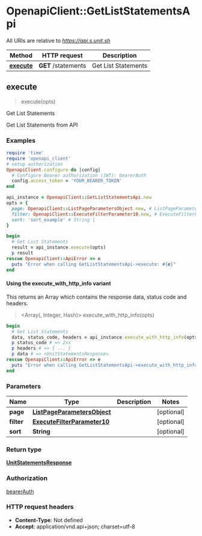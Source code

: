 # OpenapiClient::GetListStatementsApi

All URIs are relative to *https://api.s.unit.sh*

| Method | HTTP request | Description |
| ------ | ------------ | ----------- |
| [**execute**](GetListStatementsApi.md#execute) | **GET** /statements | Get List Statements |


## execute

> <UnitStatementsResponse> execute(opts)

Get List Statements

Get List Statements from API 

### Examples

```ruby
require 'time'
require 'openapi_client'
# setup authorization
OpenapiClient.configure do |config|
  # Configure Bearer authorization (JWT): bearerAuth
  config.access_token = 'YOUR_BEARER_TOKEN'
end

api_instance = OpenapiClient::GetListStatementsApi.new
opts = {
  page: OpenapiClient::ListPageParametersObject.new, # ListPageParametersObject | 
  filter: OpenapiClient::ExecuteFilterParameter10.new, # ExecuteFilterParameter10 | 
  sort: 'sort_example' # String | 
}

begin
  # Get List Statements
  result = api_instance.execute(opts)
  p result
rescue OpenapiClient::ApiError => e
  puts "Error when calling GetListStatementsApi->execute: #{e}"
end
```

#### Using the execute_with_http_info variant

This returns an Array which contains the response data, status code and headers.

> <Array(<UnitStatementsResponse>, Integer, Hash)> execute_with_http_info(opts)

```ruby
begin
  # Get List Statements
  data, status_code, headers = api_instance.execute_with_http_info(opts)
  p status_code # => 2xx
  p headers # => { ... }
  p data # => <UnitStatementsResponse>
rescue OpenapiClient::ApiError => e
  puts "Error when calling GetListStatementsApi->execute_with_http_info: #{e}"
end
```

### Parameters

| Name | Type | Description | Notes |
| ---- | ---- | ----------- | ----- |
| **page** | [**ListPageParametersObject**](.md) |  | [optional] |
| **filter** | [**ExecuteFilterParameter10**](.md) |  | [optional] |
| **sort** | **String** |  | [optional] |

### Return type

[**UnitStatementsResponse**](UnitStatementsResponse.md)

### Authorization

[bearerAuth](../README.md#bearerAuth)

### HTTP request headers

- **Content-Type**: Not defined
- **Accept**: application/vnd.api+json; charset=utf-8


